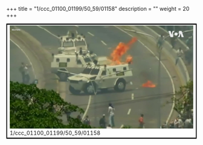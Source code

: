 +++
title = "1/ccc_01100_01199/50_59/01158"
description = ""
weight = 20
+++

<table style="border:2px solid black;max-width:800px;max-height:800px;" 
><tr><td>
<img class="center-fit-jpg"
src="/jpg_/aaa_20190430_NxaOmWaI8sI_01157.jpg">
1/ccc_01100_01199/50_59/01158
</img></td></tr></table>
